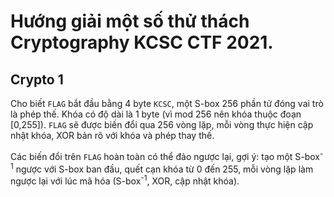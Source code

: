 # Hướng giải một số thử thách Cryptography KCSC CTF 2021.
## Crypto 1
Cho biết `FLAG` bắt đầu bằng 4 byte `KCSC`, một S-box 256 phần tử đóng vai trò là phép thế. Khóa có độ dài là 1 byte (vì mod 256 nên khóa thuộc đoạn [0,255]).
`FLAG` sẽ được biến đổi qua 256 vòng lặp, mỗi vòng thực hiện cập nhật khóa, XOR bản rõ với khóa và phép thay thế.

Các biến đổi trên `FLAG` hoàn toàn có thể đảo ngược lại, gợi ý: tạo một S-box<sup>-1</sup> ngược với S-box ban đầu, quết cạn khóa từ 0 đến 255, mỗi vòng lặp làm ngược lại với lúc mã hóa (S-box<sup>-1</sup>, XOR, cập nhật khóa).
